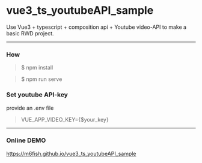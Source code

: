 # vue3_ts_youtubeAPI_sample

Use Vue3 + typescript + composition api + Youtube video-API to make a basic RWD project.

---

### How

>$ npm install

>$ npm run serve

### Set youtube API-key

provide an .env file

> VUE_APP_VIDEO_KEY={$your_key}

---

### Online DEMO

https://m6fish.github.io/vue3_ts_youtubeAPI_sample
